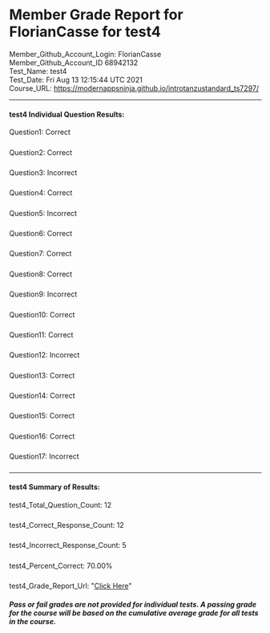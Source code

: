 # Member Grade Report for FlorianCasse for test4  
   
Member_Github_Account_Login: FlorianCasse  
Member_Github_Account_ID 68942132  
Test_Name: test4  
Test_Date: Fri Aug 13 12:15:44 UTC 2021  
Course_URL: https://modernappsninja.github.io/introtanzustandard_ts7297/  
   
---  
#### test4 Individual Question Results:  
Question1: Correct  
#####  
Question2: Correct  
#####  
Question3: Incorrect  
#####  
Question4: Correct  
#####  
Question5: Incorrect  
#####  
Question6: Correct  
#####  
Question7: Correct  
#####  
Question8: Correct  
#####  
Question9: Incorrect  
#####  
Question10: Correct  
#####  
Question11: Correct  
#####  
Question12: Incorrect  
#####  
Question13: Correct  
#####  
Question14: Correct  
#####  
Question15: Correct  
#####  
Question16: Correct  
#####  
Question17: Incorrect  
#####  
---  
#### test4 Summary of Results:  
test4_Total_Question_Count: 12  
#####  
test4_Correct_Response_Count: 12  
#####  
test4_Incorrect_Response_Count: 5  
#####  
test4_Percent_Correct: 70.00%  
#####  
test4_Grade_Report_Url: "[Click Here](https://github.com/modernappsninjas/FlorianCasse/blob/main/static/userdata/courses/introtanzustandard_ts7297/grade_report.pr282.test4.md)"
##### Pass or fail grades are not provided for individual tests. A passing grade for the course will be based on the cumulative average grade for all tests in the course.  
